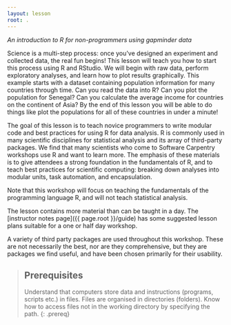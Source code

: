 ```yaml
---
layout: lesson
root: .
---
```


*An introduction to R for non-programmers using gapminder data*

Science is a multi-step process: once you've designed an experiment and collected
data, the real fun begins! This lesson will teach you how to start this process using
R and RStudio. We will begin with raw data, perform exploratory analyses, and learn
how to plot results graphically. This example starts with a dataset containing population 
information for many countries through time. Can you read the data into R? Can you plot the 
population for Senegal? Can you calculate the average income for countries on the continent of Asia?
By the end of this lesson you will be able to do things like plot the populations
for all of these countries in under a minute!

The goal of this lesson is to teach novice programmers to write modular code
and best practices for using R for data analysis. R is commonly used in many
scientific disciplines for statistical analysis and its array of third-party
packages. We find that many scientists who come to Software Carpentry workshops
use R and want to learn more. The emphasis of these materials is to give
attendees a strong foundation in the fundamentals of R, and to teach best
practices for scientific computing: breaking down analyses into modular units,
task automation, and encapsulation.

Note that this workshop will focus on teaching the fundamentals of the
programming language R, and will not teach statistical analysis.

The lesson contains more material than can be taught in a day.  The 
[instructor notes page]({{ page.root }}/guide) has some suggested lesson plans suitable for a one or 
half day workshop.

A variety of third party packages are used throughout this workshop. These
are not necessarily the best, nor are they comprehensive, but they are
packages we find useful, and have been chosen primarily for their
usability.

> ## Prerequisites
>
> Understand that computers store data and instructions (programs, scripts etc.) in files.
> Files are organised in directories (folders).
> Know how to access files not in the working directory by specifying the path.
{: .prereq}
